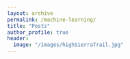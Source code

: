 ```yaml
---
layout: archive
permalink: /machine-learning/
title: "Posts"
author_profile: true
header:
  image: "/images/highSierraTrail.jpg"
---
```


